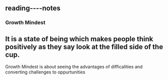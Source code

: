 ## reading----notes
### Growth Mindest 
## It is a state of being which makes people think positively as they say look at the filled side of the cup.
Growth Mindest is about seeing the advantages of difficalities and converting challenges to oppurtunities
